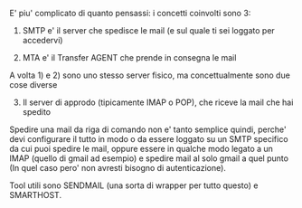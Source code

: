 E' piu' complicato di quanto pensassi: i concetti coinvolti sono 3:

1) SMTP e' il server che spedisce le mail (e sul quale ti sei loggato per accedervi)

2) MTA e' il Transfer AGENT che prende in consegna le mail

A volta 1) e 2) sono uno stesso server fisico, ma concettualmente sono due cose diverse

3) Il server di approdo (tipicamente IMAP o POP), che riceve la mail che hai spedito




Spedire una mail da riga di comando non e' tanto semplice quindi, perche' devi configurare il tutto in modo o da essere 
loggato su un SMTP specifico da cui puoi spedire le mail, oppure essere in qualche modo legato a un IMAP (quello di gmail ad esempio)
e spedire mail al solo gmail a quel punto (In quel caso pero' non avresti bisogno di autenticazione).

Tool utili sono SENDMAIL (una sorta di wrapper per tutto questo) e SMARTHOST.
